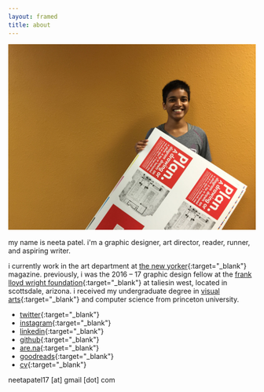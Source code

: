 ```yaml
---
layout: framed
title: about
---
```


<div class="framed about-image">
  <img src="/img/site/me.JPG">
</div>



my name is neeta patel. i'm a graphic designer, art director, reader, runner, and aspiring writer.

i currently work in the art department at [the new yorker](https://www.newyorker.com){:target="_blank"} magazine. previously, i was the 2016 – 17 graphic design fellow at the [frank lloyd wright foundation](http://franklloydwright.org){:target="_blank"} at taliesin west, located in scottsdale, arizona. i received my undergraduate degree in [visual arts](http://vis.princeton.edu/){:target="_blank"} and computer science from princeton university.

* [twitter](http://twitter.com/neetadotworks){:target="_blank"}
* [instagram](http://instagram.com/neetadotworks/){:target="_blank"}
* [linkedin](https://www.linkedin.com/in/neetapatel17/){:target="_blank"}
* [github](https://github.com/neetapatel/){:target="_blank"}
* [are.na](https://www.are.na/neeta-patel){:target="_blank"}
* [goodreads](https://www.goodreads.com/user/show/11214437-neeta){:target="_blank"}
* [cv](https://docs.google.com/spreadsheets/d/1IxyxEU7Us4ISp5O4vcRGq3hPhq_LUwvX5CD5pqfYmy4/edit?usp=sharing){:target="_blank"}

neetapatel17 [at] gmail [dot] com
